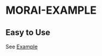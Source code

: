 # MORAI-EXAMPLE
## Easy to Use 
See [Example](https://github.com/MORAI-Autonomous/MORAI-EXAMPLE/tree/example)

